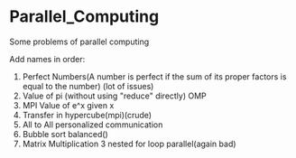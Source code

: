 # Parallel_Computing
Some problems of parallel computing

Add names in order:

1. Perfect Numbers(A number is perfect if the sum of its proper factors is equal to the number) (lot of issues)
2. Value of pi (without using "reduce" directly) OMP
3. MPI Value of e^x given x 
4. Transfer in hypercube(mpi)(crude)
5. All to All personalized communication
6. Bubble sort balanced()
7. Matrix Multiplication 3 nested for loop parallel(again bad)

